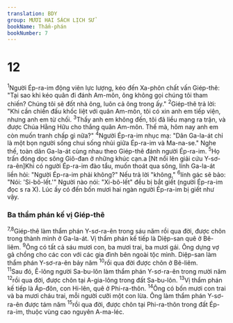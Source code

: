 ```yaml
---
translation: BDY
group: MƯƠI HAI SÁCH LỊCH SỬ
bookName: Thẩm-phán 
bookNumber: 7
---
```


<div class="title"><h1>12</h1></div>
<span class="verse cac_12_1"><sup>1</sup>Người Ép-ra-im động viên lực lượng, kéo đến Xa-phôn chất vấn Giép-thê: &#34;Tại sao khi kéo quân đi đánh Am-môn, ông không gọi chúng tôi tham chiến? Chúng tôi sẽ đốt nhà ông, luôn cả ông trong ấy.&#34; </span>
<span class="verse cac_12_2"><sup>2</sup>Giép-thê trả lời: &#34;Khi cần chiến đấu khốc liệt với quân Am-môn, tôi có xin anh em tiếp viện, nhưng anh em từ chối. </span>
<span class="verse cac_12_3"><sup>3</sup>Thấy anh em không đến, tôi đã liều mạng ra trận, và được Chúa Hằng Hữu cho thắng quân Am-môn. Thế mà, hôm nay anh em còn muốn tranh chấp gì nữa?&#34; </span>
<span class="verse cac_12_4"><sup>4</sup>Người Ép-ra-im nhục mạ: &#34;Dân Ga-la-át chỉ là một bọn người sống chui sống nhủi giữa Ép-ra-im và Ma-na-se.&#34; Nghe thế, toàn dân Ga-la-át cùng nhau theo Giép-thê đánh người Ép-ra-im. </span>
<span class="verse cac_12_5"><sup>5</sup>Họ trấn đóng dọc sông Giô-đan ở những khúc cạn.a [Nt nổi lên giải cứu Y-sơ-ra-ên]Khi có người Ép-ra-im đào tẩu, muốn thoát qua sông, lính Ga-la-át liền hỏi: &#34;Người Ép-ra-im phải không?&#34; Nếu trả lời &#34;không,&#34; </span>
<span class="verse cac_12_6"><sup>6</sup>lính gác sẽ bảo: &#34;Nói: &#39;Si-bô-lết.&#39;&#34; Người nào nói: &#34;Xi-bô-lết&#34; đều bị bắt giết (người Ép-ra-im đọc s ra X). Lúc ấy có đến bốn mươi hai ngàn người Ép-ra-im bị giết như vậy.</span>
<div class="title"><h3>Ba thẩm phán kế vị Giép-thê</h3></div>
<span class="verse cac_12_7 cac_12_8"><sup>7,8</sup>Giép-thê làm thẩm phán Y-sơ-ra-ên trong sáu năm rồi qua đời, được chôn trong thành mình ở Ga-la-át. Vị thẩm phán kế tiếp là Diệp-san quê ở Bê-liêm. </span>
<span class="verse cac_12_9"><sup>9</sup>Ông có tất cả sáu mươi con, ba mươi trai, ba mươi gái. Ông dựng vợ gả chồng cho các con với các gia đình bên ngoài tộc mình. Diệp-san làm thẩm phán Y-sơ-ra-ên bảy năm </span>
<span class="verse cac_12_10"><sup>10</sup>rồi qua đời được chôn ở Bê-liêm.<br/></span>
<span class="verse cac_12_11"><sup>11</sup>Sau đó, Ê-lông người Sa-bu-lôn làm thẩm phán Y-sơ-ra-ên trong mười năm </span>
<span class="verse cac_12_12"><sup>12</sup>rồi qua đời, được chôn tại A-gia-lông trong đất Sa-bu-lôn. </span>
<span class="verse cac_12_13"><sup>13</sup>Vị thẩm phán kế tiếp là Áp-đôn, con Hi-lên, quê ở Phi-ra-thôn. </span>
<span class="verse cac_12_14"><sup>14</sup>Ông có bốn mươi con trai và ba mươi cháu trai, mỗi người cưỡi một con lừa. Ông làm thẩm phán Y-sơ-ra-ên được tám năm </span>
<span class="verse cac_12_15"><sup>15</sup>rồi qua đời, được chôn tại Phi-ra-thôn trong đất Ép-ra-im, thuộc vùng cao nguyên A-ma-léc.</span>
